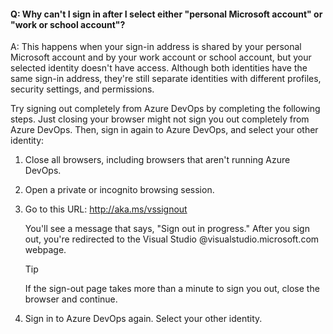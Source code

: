 #### Q:	Why can't I sign in after I select either "personal Microsoft account" or "work or school account"?

A:	This happens when your sign-in address is shared by your personal Microsoft account and by your work account or school account, but your selected identity doesn't have access. Although both identities have the same sign-in address, they're still separate identities with different profiles, security settings, and permissions.

Try signing out completely from Azure DevOps by completing the following steps. Just closing your browser might not sign you out completely from Azure DevOps. Then, sign in again to Azure DevOps, and select your other identity:

1.	Close all browsers, including browsers that aren't running Azure DevOps.

1.	Open a private or incognito browsing session. 

1.	Go to this URL: http://aka.ms/vssignout

	You'll see a message that says, "Sign out in progress." After you sign out, you're redirected to the Visual Studio @visualstudio.microsoft.com webpage. 

	> [!TIP]
	> If the sign-out page takes more than a minute to sign you out, close the browser and continue.

1.	Sign in to Azure DevOps again. Select your other identity.
